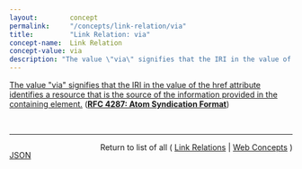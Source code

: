 ```yaml
---
layout:        concept
permalink:     "/concepts/link-relation/via"
title:         "Link Relation: via"
concept-name:  Link Relation
concept-value: via
description: "The value \"via\" signifies that the IRI in the value of the href attribute identifies a resource that is the source of the information provided in the containing element."
---
```


[The value "via" signifies that the IRI in the value of the href attribute identifies a resource that is the source of the information provided in the containing element.](https://datatracker.ietf.org/doc/html/rfc4287#section-4.2.7.2 "Read documentation for Link Relation &#34;via&#34;") (**[RFC 4287: Atom Syndication Format](/specs/IETF/RFC/4287 "Atom is an XML-based document format that describes lists of related information known as &#34;feeds&#34;. Feeds are composed of a number of items, known as &#34;entries&#34;, each with an extensible set of attached metadata. For example, each entry has a title.")**)

<br/>
<hr/>

<p style="float : left"><a href="./via.json" title="JSON representing this particular Web Concept value">JSON</a></p>
<p style="text-align: right">Return to list of all ( <a href="../link-relation/">Link Relations</a> | <a href="../">Web Concepts</a> )</p>
